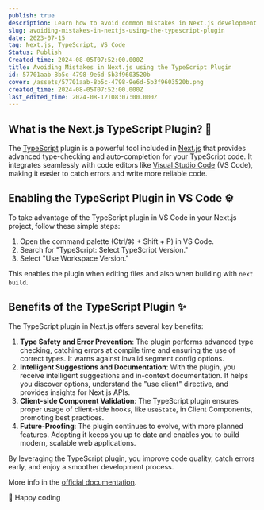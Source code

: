 ```yaml
---
publish: true
description: Learn how to avoid common mistakes in Next.js development by leveraging the power of the TypeScript plugin. Discover the benefits and how to enable it.
slug: avoiding-mistakes-in-nextjs-using-the-typescript-plugin
date: 2023-07-15
tag: Next.js, TypeScript, VS Code
Status: Publish
Created time: 2024-08-05T07:52:00.000Z
title: Avoiding Mistakes in Next.js using the TypeScript Plugin
id: 57701aab-8b5c-4798-9e6d-5b3f9603520b
cover: /assets/57701aab-8b5c-4798-9e6d-5b3f9603520b.png
created_time: 2024-08-05T07:52:00.000Z
last_edited_time: 2024-08-12T08:07:00.000Z
---
```




## What is the Next.js TypeScript Plugin? 🧩


The [TypeScript](https://www.franciscomoretti.com/tag/typescript)  plugin is a powerful tool included in [Next.js](https://www.franciscomoretti.com/tag/next-js) that provides advanced type-checking and auto-completion for your TypeScript code. It integrates seamlessly with code editors like [Visual Studio Code](https://www.franciscomoretti.com/tag/vs-code) (VS Code), making it easier to catch errors and write more reliable code.


## Enabling the TypeScript Plugin in VS Code ⚙️


To take advantage of the TypeScript plugin in VS Code in your Next.js project, follow these simple steps:

1. Open the command palette (Ctrl/⌘ + Shift + P) in VS Code.
2. Search for "TypeScript: Select TypeScript Version."
3. Select "Use Workspace Version."

This enables the plugin when editing files and also when building with `next build`.


## Benefits of the TypeScript Plugin ✨


The TypeScript plugin in Next.js offers several key benefits:

1. **Type Safety and Error Prevention**: The plugin performs advanced type checking, catching errors at compile time and ensuring the use of correct types. It warns against invalid segment config options.
2. **Intelligent Suggestions and Documentation**: With the plugin, you receive intelligent suggestions and in-context documentation. It helps you discover options, understand the "use client" directive, and provides insights for Next.js APIs.
3. **Client-side Component Validation**: The TypeScript plugin ensures proper usage of client-side hooks, like `useState`, in Client Components, promoting best practices.
4. **Future-Proofing**: The plugin continues to evolve, with more planned features. Adopting it keeps you up to date and enables you to build modern, scalable web applications.

By leveraging the TypeScript plugin, you improve code quality, catch errors early, and enjoy a smoother development process.


More info in the [official documentation](https://nextjs.org/docs/app/building-your-application/configuring/typescript#typescript-plugin).


🚀 Happy coding

